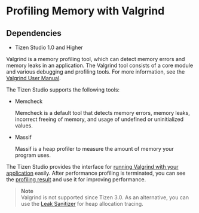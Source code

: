 # Profiling Memory with Valgrind
## Dependencies

- Tizen Studio 1.0 and Higher


Valgrind is a memory profiling tool, which can detect memory errors and memory leaks in an application. The Valgrind tool consists of a core module and various debugging and profiling tools. For more information, see the [Valgrind User Manual](http://valgrind.org/docs/manual/manual.html).

The Tizen Studio supports the following tools:

- Memcheck

  Memcheck is a default tool that detects memory errors, memory leaks, incorrect freeing of memory, and usage of undefined or uninitialized values.

- Massif

  Massif is a heap profiler to measure the amount of memory your program uses.

The Tizen Studio provides the interface for [running Valgrind with your application](../../../org.tizen.training/html/native/process/performance_n.htm#running_valgrind) easily. After performance profiling is terminated, you can see the [profiling result](../../../org.tizen.training/html/native/process/performance_n.htm#valgrind_result) and use it for improving performance.

> **Note**  
> Valgrind is not supported since Tizen 3.0. As an alternative, you can use the [Leak Sanitizer](../common-tools/da-memory.md#leaks) for heap allocation tracing.